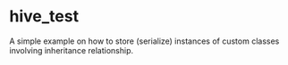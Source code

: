 # hive_test

A simple example on how to store (serialize) instances of custom classes involving inheritance relationship.


